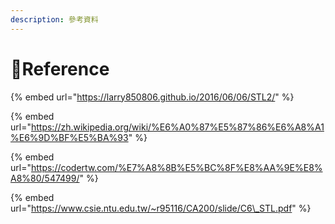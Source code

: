 ```yaml
---
description: 參考資料
---
```


# 💎Reference

{% embed url="https://larry850806.github.io/2016/06/06/STL2/" %}

{% embed url="https://zh.wikipedia.org/wiki/%E6%A0%87%E5%87%86%E6%A8%A1%E6%9D%BF%E5%BA%93" %}

{% embed url="https://codertw.com/%E7%A8%8B%E5%BC%8F%E8%AA%9E%E8%A8%80/547499/" %}

{% embed url="https://www.csie.ntu.edu.tw/~r95116/CA200/slide/C6\_STL.pdf" %}



